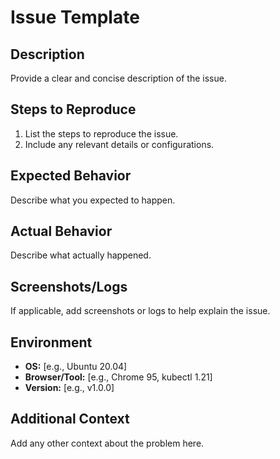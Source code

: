 # Issue Template

## Description
Provide a clear and concise description of the issue.

## Steps to Reproduce
1. List the steps to reproduce the issue.
2. Include any relevant details or configurations.

## Expected Behavior
Describe what you expected to happen.

## Actual Behavior
Describe what actually happened.

## Screenshots/Logs
If applicable, add screenshots or logs to help explain the issue.

## Environment
- **OS:** [e.g., Ubuntu 20.04]
- **Browser/Tool:** [e.g., Chrome 95, kubectl 1.21]
- **Version:** [e.g., v1.0.0]

## Additional Context
Add any other context about the problem here.